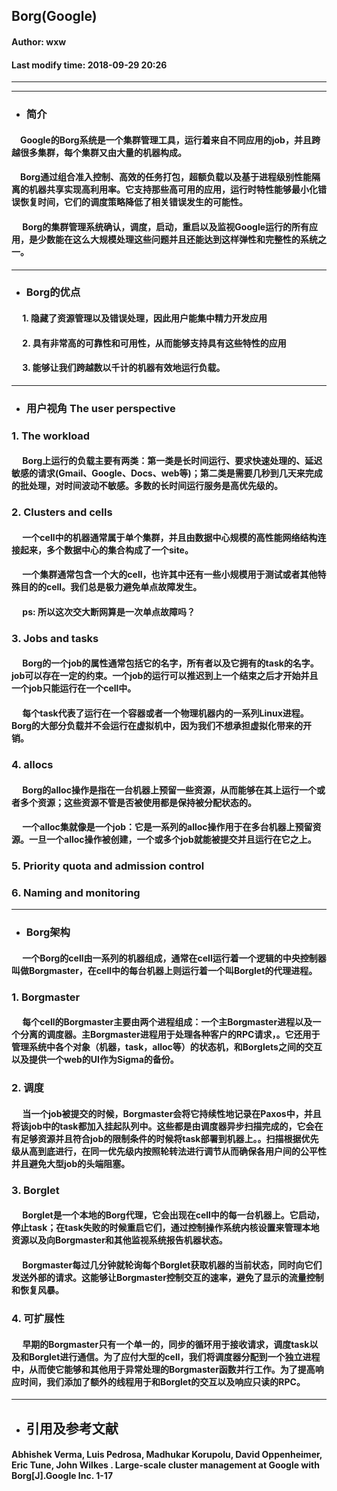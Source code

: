 ## Borg(Google)
#### Author: wxw
#### Last modify time: 2018-09-29 20:26

---
---

+ ### 简介
#### &ensp;&ensp;Google的Borg系统是一个集群管理工具，运行着来自不同应用的job，并且跨越很多集群，每个集群又由大量的机器构成。
#### &ensp;&ensp;Borg通过组合准入控制、高效的任务打包，超额负载以及基于进程级别性能隔离的机器共享实现高利用率。它支持那些高可用的应用，运行时特性能够最小化错误恢复时间，它们的调度策略降低了相关错误发生的可能性。
#### &ensp;&ensp; Borg的集群管理系统确认，调度，启动，重启以及监视Google运行的所有应用，是少数能在这么大规模处理这些问题并且还能达到这样弹性和完整性的系统之一。

---

+ ### Borg的优点
#### &ensp;&ensp; 1. 隐藏了资源管理以及错误处理，因此用户能集中精力开发应用
#### &ensp;&ensp; 2. 具有非常高的可靠性和可用性，从而能够支持具有这些特性的应用
#### &ensp;&ensp; 3. 能够让我们跨越数以千计的机器有效地运行负载。

---
+ ### 用户视角 The user perspective
### 1. The workload
#### &ensp;&ensp; Borg上运行的负载主要有两类：第一类是长时间运行、要求快速处理的、延迟敏感的请求(Gmail、Google、Docs、web等)；第二类是需要几秒到几天来完成的批处理，对时间波动不敏感。多数的长时间运行服务是高优先级的。

### 2. Clusters and cells
#### &ensp;&ensp; 一个cell中的机器通常属于单个集群，并且由数据中心规模的高性能网络结构连接起来，多个数据中心的集合构成了一个site。
#### &ensp;&ensp; 一个集群通常包含一个大的cell，也许其中还有一些小规模用于测试或者其他特殊目的的cell。我们总是极力避免单点故障发生。
#### &ensp;&ensp; ps: 所以这次交大断网算是一次单点故障吗？

### 3. Jobs and tasks
#### &ensp;&ensp; Borg的一个job的属性通常包括它的名字，所有者以及它拥有的task的名字。job可以存在一定的约束。一个job的运行可以推迟到上一个结束之后才开始并且一个job只能运行在一个cell中。
#### &ensp;&ensp; 每个task代表了运行在一个容器或者一个物理机器内的一系列Linux进程。Borg的大部分负载并不会运行在虚拟机中，因为我们不想承担虚拟化带来的开销。

### 4. allocs
#### &ensp;&ensp; Borg的alloc操作是指在一台机器上预留一些资源，从而能够在其上运行一个或者多个资源；这些资源不管是否被使用都是保持被分配状态的。
#### &ensp;&ensp; 一个alloc集就像是一个job：它是一系列的alloc操作用于在多台机器上预留资源。一旦一个alloc操作被创建，一个或多个job就能被提交并且运行在它之上。

### 5. Priority quota and admission control
### 6. Naming and monitoring

---

+ ### Borg架构
#### &ensp;&ensp; 一个Borg的cell由一系列的机器组成，通常在cell运行着一个逻辑的中央控制器叫做Borgmaster，在cell中的每台机器上则运行着一个叫Borglet的代理进程。
### 1. Borgmaster
#### &ensp;&ensp; 每个cell的Borgmaster主要由两个进程组成：一个主Borgmaster进程以及一个分离的调度器。主Borgmaster进程用于处理各种客户的RPC请求，。它还用于管理系统中各个对象（机器，task，alloc等）的状态机，和Borglets之间的交互以及提供一个web的UI作为Sigma的备份。

### 2. 调度
#### &ensp;&ensp; 当一个job被提交的时候，Borgmaster会将它持续性地记录在Paxos中，并且将该job中的task都加入挂起队列中。这些都是由调度器异步扫描完成的，它会在有足够资源并且符合job的限制条件的时候将task部署到机器上。。扫描根据优先级从高到底进行，在同一优先级内按照轮转法进行调节从而确保各用户间的公平性并且避免大型job的头端阻塞。

### 3. Borglet
#### &ensp;&ensp; Borglet是一个本地的Borg代理，它会出现在cell中的每一台机器上。它启动，停止task；在task失败的时候重启它们，通过控制操作系统内核设置来管理本地资源以及向Borgmaster和其他监视系统报告机器状态。
#### &ensp;&ensp; Borgmaster每过几分钟就轮询每个Borglet获取机器的当前状态，同时向它们发送外部的请求。这能够让Borgmaster控制交互的速率，避免了显示的流量控制和恢复风暴。

### 4. 可扩展性
#### &ensp;&ensp; 早期的Borgmaster只有一个单一的，同步的循环用于接收请求，调度task以及和Borglet进行通信。为了应付大型的cell，我们将调度器分配到一个独立进程中，从而使它能够和其他用于异常处理的Borgmaster函数并行工作。为了提高响应时间，我们添加了额外的线程用于和Borglet的交互以及响应只读的RPC。

---

+ ## 引用及参考文献
#### Abhishek Verma, Luis Pedrosa, Madhukar Korupolu, David Oppenheimer, Eric Tune, John Wilkes . Large-scale cluster management at Google with Borg[J].Google Inc. 1-17
